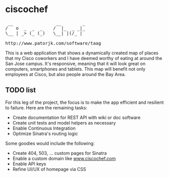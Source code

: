 ciscochef
=========

<pre>
 __                __        _
/   o  _  _  _    /  |_  _ _|_
\__ | _> (_ (_)   \__| |(/_ | 

http://www.patorjk.com/software/taag
</pre>

This is a web application that shows a dynamically created
map of places that my Cisco coworkers and I have deemed worthy
of eating at around the San Jose campus. It's responsive, meaning
that it will look great on computers, smartphones and tablets.
This map will benefit not only employees at Cisco, but also
people around the Bay Area.

## TODO list

For this leg of the project, the focus is to make the app
efficient and resilient to failure. Here are the remaining tasks:

- Create documentation for REST API with wiki or doc software
- Create unit tests and model helpers as necessary
- Enable Continuous Integration
- Optimize Sinatra's routing logic

Some goodies would include the following:

- Create 404, 503, ... custom pages for Sinatra
- Enable a custom domain like www.ciscochef.com
- Enable API keys
- Refine UI/UX of homepage via CSS
